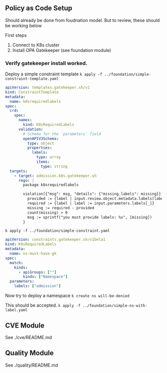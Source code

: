 ## Policy as Code Setup

Should already be done from foudnation model. But to review, these should be working below

First steps

1. Connect to K8s cluster
2. Install OPA Gatekeeper (see foundation module)

### Verify gatekeeper install worked.

Deploy a simple constraint template
`k apply -f ../foundation/simple-constraint-template.yaml`

``` yaml
apiVersion: templates.gatekeeper.sh/v1
kind: ConstraintTemplate
metadata:
  name: k8srequiredlabels
spec:
  crd:
    spec:
      names:
        kind: K8sRequiredLabels
      validation:
        # Schema for the `parameters` field
        openAPIV3Schema:
          type: object
          properties:
            labels:
              type: array
              items:
                type: string
  targets:
    - target: admission.k8s.gatekeeper.sh
      rego: |
        package k8srequiredlabels

        violation[{"msg": msg, "details": {"missing_labels": missing}}] {
          provided := {label | input.review.object.metadata.labels[label]}
          required := {label | label := input.parameters.labels[_]}
          missing := required - provided
          count(missing) > 0
          msg := sprintf("you must provide labels: %v", [missing])
        }
```

`k apply -f ../foundation/simple-constraint.yaml`

``` yaml
apiVersion: constraints.gatekeeper.sh/v1beta1
kind: K8sRequiredLabels
metadata:
  name: ns-must-have-gk
spec:
  match:
    kinds:
      - apiGroups: [""]
        kinds: ["Namespace"]
  parameters:
    labels: ["admission"]
```

Now try to deploy a namespace
`k create ns will-be-denied`

This should be accepted.
`k apply -f ../foundation/simple-ns-with-label.yaml`


## CVE Module

See ./cve/README.md

## Quality Module

See ./quality/README.md
